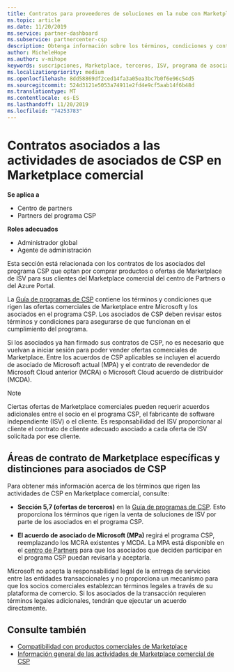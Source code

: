 ```yaml
---
title: Contratos para proveedores de soluciones en la nube con Marketplace comercial | Centro de Partners
ms.topic: article
ms.date: 11/20/2019
ms.service: partner-dashboard
ms.subservice: partnercenter-csp
description: Obtenga información sobre los términos, condiciones y contratos de las suscripciones a productos ISV de terceros adquiridos por los asociados de CSP en Marketplace comercial.
author: MicheleHope
ms.author: v-mihope
keywords: suscripciones, Marketplace, terceros, ISV, programa de asociados de CSP, contratos, venta, compra,
ms.localizationpriority: medium
ms.openlocfilehash: 8dd58869df2ced14fa3a05ea3bc7b0f6e96c54d5
ms.sourcegitcommit: 524d3121e5053a74911e2fd4e9cf5aab14f6b48d
ms.translationtype: MT
ms.contentlocale: es-ES
ms.lasthandoff: 11/20/2019
ms.locfileid: "74253783"
---
```

# <a name="contracts-associated-with-csp-partner-activities-in-the-commercial-marketplace"></a>Contratos asociados a las actividades de asociados de CSP en Marketplace comercial

**Se aplica a**

- Centro de partners
- Partners del programa CSP

**Roles adecuados**

- Administrador global
- Agente de administración

Esta sección está relacionada con los contratos de los asociados del programa CSP que optan por comprar productos o ofertas de Marketplace de ISV para sus clientes del Marketplace comercial del centro de Partners o del Azure Portal.

La [Guía de programas de CSP](https://go.microsoft.com/fwlink/p/?LinkId=617100) contiene los términos y condiciones que rigen las ofertas comerciales de Marketplace entre Microsoft y los asociados en el programa CSP. Los asociados de CSP deben revisar estos términos y condiciones para asegurarse de que funcionan en el cumplimiento del programa.  

Si los asociados ya han firmado sus contratos de CSP, no es necesario que vuelvan a iniciar sesión para poder vender ofertas comerciales de Marketplace. Entre los acuerdos de CSP aplicables se incluyen el acuerdo de asociado de Microsoft actual (MPA) y el contrato de revendedor de Microsoft Cloud anterior (MCRA) o Microsoft Cloud acuerdo de distribuidor (MCDA).

>[!NOTE]
> Ciertas ofertas de Marketplace comerciales pueden requerir acuerdos adicionales entre el socio en el programa CSP, el fabricante de software independiente (ISV) o el cliente. Es responsabilidad del ISV proporcionar al cliente el contrato de cliente adecuado asociado a cada oferta de ISV solicitada por ese cliente.

## <a name="specific-marketplace-contract-areas-and-distinctions-for-csp-partners"></a>Áreas de contrato de Marketplace específicas y distinciones para asociados de CSP

Para obtener más información acerca de los términos que rigen las actividades de CSP en Marketplace comercial, consulte:

- **Sección 5,7 (ofertas de terceros)** en la [Guía de programas de CSP](https://go.microsoft.com/fwlink/p/?LinkId=617100). Esto proporciona los términos que rigen la venta de soluciones de ISV por parte de los asociados en el programa CSP.

- **El acuerdo de asociado de Microsoft (MPa)** regirá el programa CSP, reemplazando los MCRA existentes y MCDA. La MPA está disponible en el [centro de Partners](https://partner.microsoft.com/pcv/dashboard/overview) para que los asociados que deciden participar en el programa CSP puedan revisarla y aceptarla.
  
Microsoft no acepta la responsabilidad legal de la entrega de servicios entre las entidades transaccionales y no proporciona un mecanismo para que los socios comerciales establezcan términos legales a través de su plataforma de comercio. Si los asociados de la transacción requieren términos legales adicionales, tendrán que ejecutar un acuerdo directamente.

## <a name="see-also"></a>Consulte también

- [Compatibilidad con productos comerciales de Marketplace](csp-commercial-marketplace-support.md)
- [Información general de las actividades de Marketplace comercial de CSP](csp-commercial-marketplace-overview.md)
